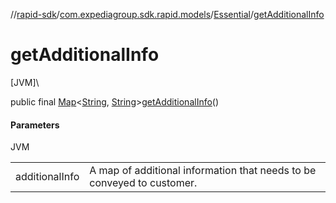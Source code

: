 //[rapid-sdk](../../../index.md)/[com.expediagroup.sdk.rapid.models](../index.md)/[Essential](index.md)/[getAdditionalInfo](get-additional-info.md)

# getAdditionalInfo

[JVM]\

public final [Map](https://docs.oracle.com/javase/8/docs/api/java/util/Map.html)&lt;[String](https://docs.oracle.com/javase/8/docs/api/java/lang/String.html), [String](https://docs.oracle.com/javase/8/docs/api/java/lang/String.html)&gt;[getAdditionalInfo](get-additional-info.md)()

#### Parameters

JVM

| | |
|---|---|
| additionalInfo | A map of additional information that needs to be conveyed to customer. |
